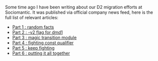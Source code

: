 <!--
Title: Cross post of Sociomantic D2 migration articles
Date: 20150731T064300.000000
Tags: code
-->

Some time ago I have been writing about our D2 migration efforts at Sociomantic.
It was published via official company news feed, here is the full list of relevant
articles:

* [Part 1 : random facts](https://www.sociomantic.com/blog/2015/02/on-sociomantic-and-d2-migration-part-1)
* [Part 2 : -v2 flag for dmd1](https://www.sociomantic.com/blog/2015/04/d1-d2-part-2-v2-flag)
* [Part 3 : magic transition module](https://www.sociomantic.com/blog/2015/04/d1-d2-part-3-magic-module)
* [Part 4 : fighting const qualifier](https://www.sociomantic.com/blog/2015/04/d1-d2-part-4-const-qualifier)
* [Part 5 : keep fighting](https://www.sociomantic.com/blog/2015/04/d1-d2-part-5-more-const)
* [Part 6 : putting it all together](https://www.sociomantic.com/blog/2015/05/d1-d2-part-6-final-pieces)
